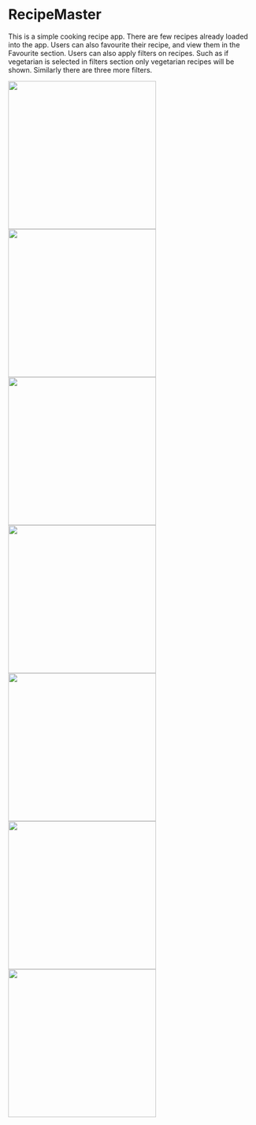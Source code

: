 # RecipeMaster

This is a simple cooking recipe app. There are few recipes already loaded into the app. Users can also favourite their recipe, and view them in the Favourite section. Users can also apply filters on recipes. Such as if vegetarian is selected in filters section only vegetarian recipes will be shown. Similarly there are three more filters.

<img src="https://user-images.githubusercontent.com/96539582/226186497-d291dfbe-06f6-4bb7-9f12-87c547477a44.jpg" width=300px><img src="https://user-images.githubusercontent.com/96539582/226186502-3b1c93fe-585e-4b06-8b38-7f66e2aef663.jpg" width=300px><img src="https://user-images.githubusercontent.com/96539582/226186506-3d18bf85-88cc-4b0b-ab9b-0aeaca9bbe57.jpg" width=300px><img src="https://user-images.githubusercontent.com/96539582/226186508-31e1eae7-982e-4c84-b79d-ca23ae0aa559.jpg" width=300px><img src="https://user-images.githubusercontent.com/96539582/226186510-959df4db-5064-497b-b316-7c4eac1b03ad.jpg" width=300px><img src="https://user-images.githubusercontent.com/96539582/226186512-293199e5-ea7a-403d-8608-0e9a74a0e9bb.jpg" width=300px><img src="https://user-images.githubusercontent.com/96539582/226186514-4f62802d-7535-4807-b932-6885e964eaf4.jpg" width=300px>
